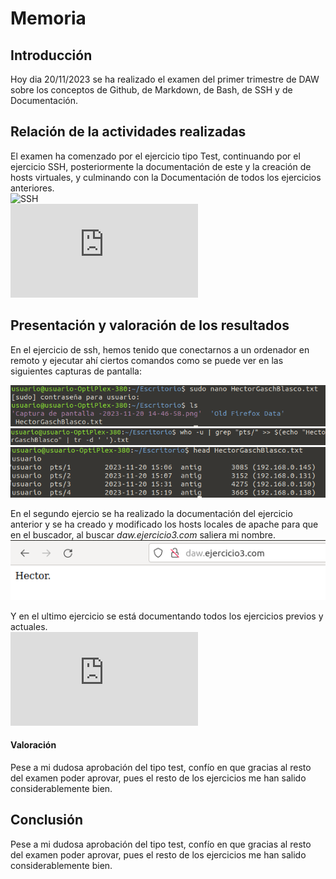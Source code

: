 # Memoria


## Introducción

Hoy dia 20/11/2023 se ha realizado el examen del primer trimestre de DAW sobre los conceptos de Github, de Markdown, de Bash, de SSH y de Documentación.

## Relación de la actividades realizadas

El examen ha comenzado por el ejercicio tipo Test, continuando por el ejercicio SSH, posteriormente la documentación de este y la creación de hosts virtuales, y culminando con la Documentación de todos los ejercicios anteriores.  
![SSH]((https://github.com/HectorGaschBlasco/ExamenDAw/blob/main/SSH.md))  
![VirtualHosts](https://github.com/HectorGaschBlasco/ExamenDAw/blob/main/VirtualHosts.md)

## Presentación y valoración de los resultados

En el ejercicio de ssh, hemos tenido que conectarnos a un ordenador en remoto y ejecutar ahí ciertos comandos como se puede ver en las siguientes capturas de pantalla:  

![Mi Imagen](https://github.com/HectorGaschBlasco/ExamenDAw/blob/main/sshnano.png)
![Mi Imagen](https://github.com/HectorGaschBlasco/ExamenDAw/blob/main/sshcomandowho.png)
![Mi Imagen](https://github.com/HectorGaschBlasco/ExamenDAw/blob/main/sshnanocorrecto.png)  

En el segundo ejercio se ha realizado la documentación del ejercicio anterior y se ha creado y modificado los hosts locales de apache para que en el buscador, al buscar _daw.ejercicio3.com_ saliera mi nombre.  
![Mi Imagen](https://github.com/HectorGaschBlasco/ExamenDAw/blob/main/ejercicio3.png)  

Y en el ultimo ejercicio se está documentando todos los ejercicios previos y actuales.  
![Memoria](https://github.com/HectorGaschBlasco/ExamenDAw/blob/main/Memoria.md)

#### Valoración
Pese a mi dudosa aprobación del tipo test, confío en que gracias al resto del examen poder aprovar, pues el resto de los ejercicios me han salido considerablemente bien.

## Conclusión

Pese a mi dudosa aprobación del tipo test, confío en que gracias al resto del examen poder aprovar, pues el resto de los ejercicios me han salido considerablemente bien.
